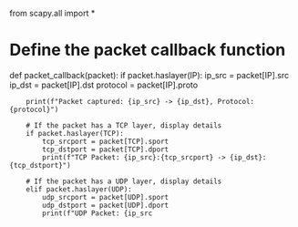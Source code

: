 from scapy.all import *

# Define the packet callback function
def packet_callback(packet):
    if packet.haslayer(IP):
        ip_src = packet[IP].src
        ip_dst = packet[IP].dst
        protocol = packet[IP].proto

        print(f"Packet captured: {ip_src} -> {ip_dst}, Protocol: {protocol}")

        # If the packet has a TCP layer, display details
        if packet.haslayer(TCP):
            tcp_srcport = packet[TCP].sport
            tcp_dstport = packet[TCP].dport
            print(f"TCP Packet: {ip_src}:{tcp_srcport} -> {ip_dst}:{tcp_dstport}")

        # If the packet has a UDP layer, display details
        elif packet.haslayer(UDP):
            udp_srcport = packet[UDP].sport
            udp_dstport = packet[UDP].dport
            print(f"UDP Packet: {ip_src
